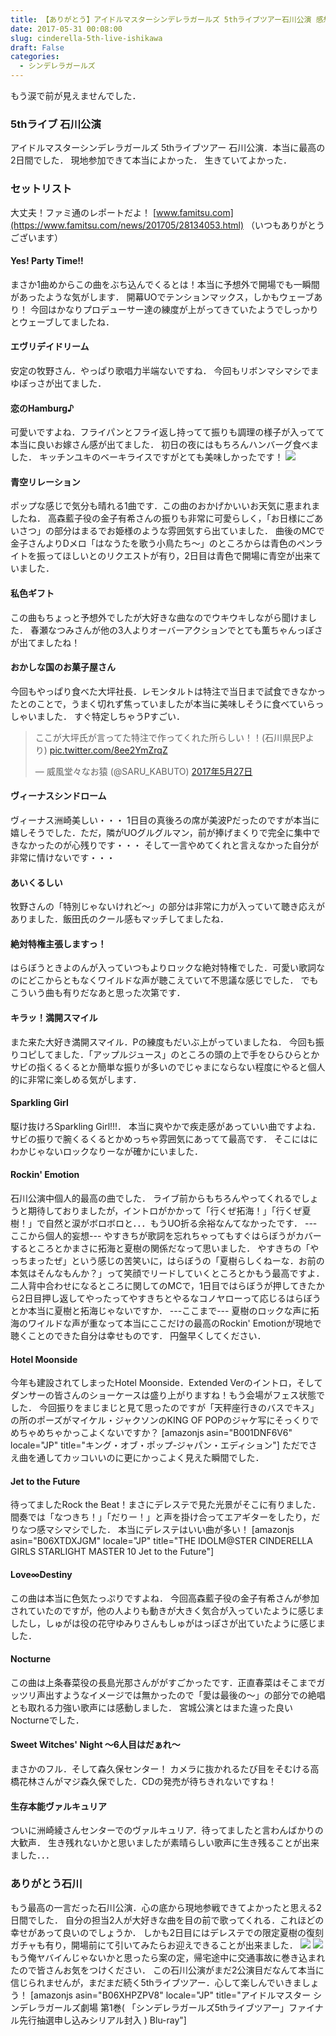 ```yaml
---
title: 【ありがとう】アイドルマスターシンデレラガールズ 5thライブツアー石川公演 感想【そしてありがとう】
date: 2017-05-31 00:08:00
slug: cinderella-5th-live-ishikawa
draft: False
categories:
  - シンデレラガールズ
---
```


もう涙で前が見えませんでした． 

### 5thライブ 石川公演

アイドルマスターシンデレラガールズ 5thライブツアー 石川公演．本当に最高の2日間でした． 現地参加できて本当によかった． 生きていてよかった． 

### セットリスト

大丈夫！ファミ通のレポートだよ！  [www.famitsu.com](https://www.famitsu.com/news/201705/28134053.html) （いつもありがとうございます） 

#### Yes! Party Time!!

まさか1曲めからこの曲をぶち込んでくるとは！本当に予想外で開場でも一瞬間があったような気がします． 開幕UOでテンションマックス，しかもウェーブあり！ 今回はかなりプロデューサー達の練度が上がってきていたようでしっかりとウェーブしてましたね． 

#### エヴリデイドリーム

安定の牧野さん．やっぱり歌唱力半端ないですね． 今回もリボンマシマシでまゆぽっさが出てました． 

#### 恋のHamburg♪

可愛いですよね．フライパンとフライ返し持ってて振りも調理の様子が入ってて本当に良いお嫁さん感が出てました． 初日の夜にはもちろんハンバーグ食べました． キッチンユキのベーキライスですがとても美味しかったです！ ![](https://lh3.googleusercontent.com/-yTyGBihTQBs/WSmMngnYreI/AAAAAAAAXec/FX3x24jrK7gBXevRVjZR9_3nWSeY5W0iwCE0/s1024/20170527_212542.jpg)

#### 青空リレーション

ポップな感じで気分も晴れる1曲です．この曲のおかげかいいお天気に恵まれましたね． 高森藍子役の金子有希さんの振りも非常に可愛らしく，「お日様にごあいさつ」の部分はまるでお姫様のような雰囲気すら出ていました． 曲後のMCで金子さんよりDメロ「はなうたを歌う小鳥たち〜」のところからは青色のペンライトを振ってほしいとのリクエストが有り，2日目は青色で開場に青空が出来ていました． 

#### 私色ギフト

この曲もちょっと予想外でしたが大好きな曲なのでウキウキしながら聞けました． 春瀬なつみさんが他の3人よりオーバーアクションでとても薫ちゃんっぽさが出てましたね！

#### おかしな国のお菓子屋さん

今回もやっぱり食べた大坪社長．レモンタルトは特注で当日まで試食できなかったとのことで，うまく切れず焦っていましたが本当に美味しそうに食べていらっしゃいました． すぐ特定しちゃうPすごい． 

> ここが大坪氏が言ってた特注で作ってくれた所らしい！！(石川県民Pより) [pic.twitter.com/8ee2YmZrqZ](https://t.co/8ee2YmZrqZ)
> 
> — 威風堂々なお猿 (@SARU_KABUTO) [2017年5月27日](https://twitter.com/SARU_KABUTO/status/868452416445759488)

 

#### ヴィーナスシンドローム

ヴィーナス洲崎美しい・・・ 1日目の真後ろの席が美波Pだったのですが本当に嬉しそうでした．ただ，隣がUOグルグルマン，前が捧げまくりで完全に集中できなかったのが心残りです・・・ そして一言やめてくれと言えなかった自分が非常に情けないです・・・ 

#### あいくるしい

牧野さんの「特別じゃないけれど〜」の部分は非常に力が入っていて聴き応えがありました．飯田氏のクール感もマッチしてましたね． 

#### 絶対特権主張しますっ！

はらぼうときよのんが入っていつもよりロックな絶対特権でした．可愛い歌詞なのにどこからともなくワイルドな声が聴こえていて不思議な感じでした． でもこういう曲も有りだなあと思った次第です． 

#### キラッ！満開スマイル

また来た大好き満開スマイル．Pの練度もだいぶ上がっていましたね． 今回も振りコピしてました．「アップルジュース」のところの頭の上で手をひらひらとかサビの指くるくるとか簡単な振りが多いのでじゃまにならない程度にやると個人的に非常に楽しめる気がします． 

#### Sparkling Girl

駆け抜けろSparkling Girl!!!． 本当に爽やかで疾走感があっていい曲ですよね．サビの振りで腕くるくるとかめっちゃ雰囲気にあってて最高です． そこにはにわかじゃないロックなりーなが確かにいました． 

#### Rockin' Emotion

石川公演中個人的最高の曲でした． ライブ前からもちろんやってくれるでしょうと期待しておりましたが，イントロがかかって「行くぜ拓海！」「行くぜ夏樹！」で自然と涙がボロボロと．．．もうUO折る余裕なんてなかったです． \---ここから個人的妄想--- やすきちが歌詞を忘れちゃってもすぐはらぼうがカバーするところとかまさに拓海と夏樹の関係だなって思いました． やすきちの「やっちまったぜ」という感じの苦笑いに，はらぼうの「夏樹らしくねーな．お前の本気はそんなもんか？」って笑顔でリードしていくところとかもう最高ですよ． 二人背中合わせになるところに関してのMCで，1日目ではらぼうが押してきたから2日目押し返してやったってやすきちとやるなコノヤローって応じるはらぼうとか本当に夏樹と拓海じゃないですか． \---ここまで--- 夏樹のロックな声に拓海のワイルドな声が重なって本当にここだけの最高のRockin' Emotionが現地で聴くことのできた自分は幸せものです． 円盤早くしてください． 

#### Hotel Moonside

今年も建設されてしまったHotel Moonside．Extended Verのイントロ，そしてダンサーの皆さんのショーケースは盛り上がりますね！もう会場がフェス状態でした． 今回振りをまじまじと見て思ったのですが「天秤座行きのバスでキス」の所のポーズがマイケル・ジャクソンのKING OF POPのジャケ写にそっくりでめちゃめちゃかっこよくないですか？ [amazonjs asin="B001DNF6V6" locale="JP" title="キング・オブ・ポップ-ジャパン・エディション"] ただでさえ曲を通してカッコいいのに更にかっこよく見えた瞬間でした． 

#### Jet to the Future

待ってましたRock the Beat！まさにデレステで見た光景がそこに有りました． 間奏では「なつきち！」「だりー！」と声を掛け合ってエアギターをしたり，だりなつ感マシマシでした． 本当にデレステはいい曲が多い！ [amazonjs asin="B06XTDXJGM" locale="JP" title="THE IDOLM@STER CINDERELLA GIRLS STARLIGHT MASTER 10 Jet to the Future"] 

#### Love∞Destiny

この曲は本当に色気たっぷりですよね． 今回高森藍子役の金子有希さんが参加されていたのですが，他の人よりも動きが大きく気合が入っていたように感じましたし，しゅがは役の花守ゆみりさんもしゅがはっぽさが出ていたように感じました． 

#### Nocturne

この曲は上条春菜役の長島光那さんががすごかったです．正直春菜はそこまでガッツリ声出すようなイメージでは無かったので「愛は最後の〜」の部分での絶唱とも取れる力強い歌声には感動しました． 宮城公演とはまた違った良いNocturneでした． 

#### Sweet Witches' Night ～6人目はだぁれ～

まさかのフル．そして森久保センター！ カメラに抜かれるたび目をそむける高橋花林さんがマジ森久保でした．CDの発売が待ちきれないですね！ 

#### 生存本能ヴァルキュリア

ついに洲崎綾さんセンターでのヴァルキュリア．待ってましたと言わんばかりの大歓声． 生き残れないかと思いましたが素晴らしい歌声に生き残ることが出来ました．．． 

### ありがとう石川

もう最高の一言だった石川公演．心の底から現地参戦できてよかったと思える2日間でした． 自分の担当2人が大好きな曲を目の前で歌ってくれる．これほどの幸せがあって良いのでしょうか． しかも2日目にはデレステでの限定夏樹の復刻ガチャも有り，開場前にて引いてみたらお迎えできることが出来ました． ![](https://lh3.googleusercontent.com/-ekAgW3UOv-E/WSrcX1nnNyI/AAAAAAAAXfk/qM_kfBOimp8NqecS2Y_Cl69b0e5Mbp0SgCE0/s1024/Screenshot_20170528-151240.png) ![](https://lh3.googleusercontent.com/-ZzQwgsWUkPo/WS2DYtmGSnI/AAAAAAAAXik/SCFy-4EgiRU2H_VE6CDuE17HWBzeXEsEACE0/s1024/Screenshot_20170530-233603.png) もう俺ヤバイんじゃないかと思ったら案の定，帰宅途中に交通事故に巻き込まれたので皆さんお気をつけください． この石川公演がまだ2公演目だなんて本当に信じられませんが，まだまだ続く5thライブツアー．心して楽しんでいきましょう！ [amazonjs asin="B06XHPZPV8" locale="JP" title="アイドルマスター シンデレラガールズ劇場 第1巻( 「シンデレラガールズ5thライブツアー」ファイナル先行抽選申し込みシリアル封入 ) Blu-ray"]
